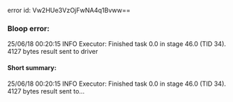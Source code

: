 error id: Vw2HUe3VzOjFwNA4q1Bvww==
### Bloop error:

25/06/18 00:20:15 INFO Executor: Finished task 0.0 in stage 46.0 (TID 34). 4127 bytes result sent to driver
#### Short summary: 

25/06/18 00:20:15 INFO Executor: Finished task 0.0 in stage 46.0 (TID 34). 4127 bytes result sent to...